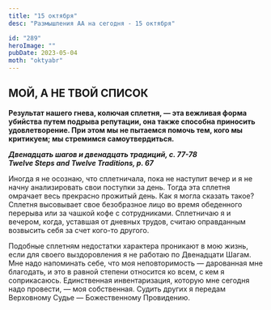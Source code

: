 ```yaml
---
title: "15 октября"
desc: "Размышления АА на сегодня - 15 октября"

id: "289"
heroImage: ""
pubDate: 2023-05-04
moth: "oktyabr"
---
```


## МОЙ, А НЕ ТВОЙ СПИСОК

**Результат нашего гнева, колючая сплетня, — эта вежливая форма убийства путем
подрыва репутации, она также способна приносить удовлетворение. При этом мы не
пытаемся помочь тем, кого мы критикуем; мы стремимся самоутвердиться.**

**_Двенадцать шагов и двенадцать традиций, с. 77-78  
Twelve Steps and Twelve Traditions, p. 67_**

Иногда я не осознаю, что сплетничала, пока не наступит вечер и я не начну
анализировать свои поступки за день. Тогда эта сплетня омрачает весь прекрасно
прожитый день. Как я могла сказать такое? Сплетня высовывает свое безобразное
лицо во время обеденного перерыва или за чашкой кофе с сотрудниками.
Сплетничаю я и вечером, когда, уставшая от дневных трудов, считаю оправданным
возвысить себя за счет кого-то другого.

Подобные сплетням недостатки характера проникают в мою жизнь, если для своего
выздоровления я не работаю по Двенадцати Шагам. Мне надо напоминать себе, что
моя неповторимость — дарованная мне благодать, и это в равной степени
относится ко всем, с кем я соприкасаюсь. Единственная инвентаризация, которую
мне сегодня надо провести, — моя собственная. Судить других я передам
Верховному Судье — Божественному Провидению.
